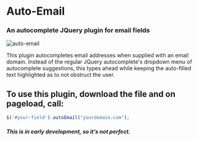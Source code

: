 # Auto-Email
### An autocomplete JQuery plugin for email fields

![auto-email](https://github.com/chrisyuska/auto-email/raw/master/screenshot.png)

This plugin autocompletes email addresses when supplied with an email domain.  Instead of the regular JQuery autocomplete's dropdown menu of autocomplete suggestions, this types ahead while keeping the auto-filled text highlighted as to not obstruct the user.

## To use this plugin, download the file and on pageload, call:

```javascript
$('#your-field').autoEmail("yourdomain.com");
```

##### This is in early development, so it's not perfect.
